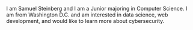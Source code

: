 I am Samuel Steinberg and I am a Junior majoring in Computer Science. I am from Washington D.C. and am interested in data science, web development, and would like to learn more about cybersecurity.

